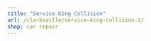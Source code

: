 ```yaml
---
title: "Service King Collision"
url: /clarksville/service-king-collision-2/
shop: car repair
---
```

